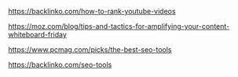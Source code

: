 https://backlinko.com/how-to-rank-youtube-videos

https://moz.com/blog/tips-and-tactics-for-amplifying-your-content-whiteboard-friday

https://www.pcmag.com/picks/the-best-seo-tools

https://backlinko.com/seo-tools
